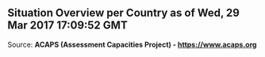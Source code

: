 ## Situation Overview per Country as of Wed, 29 Mar 2017 17:09:52 GMT

Source: **ACAPS (Assessment Capacities Project) - https://www.acaps.org**